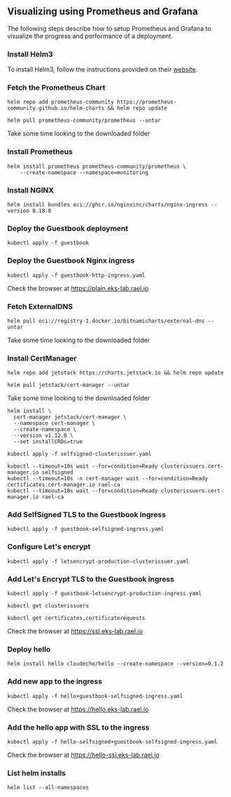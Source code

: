 
## Visualizing using Prometheus and Grafana

The following steps describe how to setup Prometheus and Grafana to visualize
the progress and performance of a deployment.

### Install Helm3

To install Helm3, follow the instructions provided on their
[website](https://github.com/kubernetes/helm/releases).

### Fetch the Prometheus Chart

```
helm repo add prometheus-community https://prometheus-community.github.io/helm-charts && helm repo update
```

```
helm pull prometheus-community/prometheus --untar
```

Take some time looking to the downloaded folder

### Install Prometheus

```
helm install prometheus prometheus-community/prometheus \
    --create-namespace --namespace=monitoring
```

### Install NGINX

```
helm install bundles oci://ghcr.io/nginxinc/charts/nginx-ingress --version 0.18.0
```

### Deploy the Guestbook deployment

```
kubectl apply -f guestbook
```

### Deploy the Guestbook Nginx ingress

```
kubectl apply -f guestbook-http-ingress.yaml
```

Check the browser at https://plain.eks-lab.rael.io

### Fetch ExternalDNS

```
helm pull oci://registry-1.docker.io/bitnamicharts/external-dns --untar
```

Take some time looking to the downloaded folder

### Install CertManager

```
helm repo add jetstack https://charts.jetstack.io && helm repo update
```

```
helm pull jetstack/cert-manager --untar
```

Take some time looking to the downloaded folder

```
helm install \
  cert-manager jetstack/cert-manager \
  --namespace cert-manager \
  --create-namespace \
  --version v1.12.0 \
  --set installCRDs=true
```

```
kubectl apply -f selfsigned-clusterissuer.yaml
```

```
kubectl --timeout=10s wait --for=condition=Ready clusterissuers.cert-manager.io selfsigned
kubectl --timeout=10s -n cert-manager wait --for=condition=Ready certificates.cert-manager.io rael-ca
kubectl --timeout=10s wait --for=condition=Ready clusterissuers.cert-manager.io rael-ca
```


### Add SelfSigned TLS to the Guestbook ingress

```
kubectl apply -f guestbook-selfsigned-ingress.yaml
```

### Configure Let's encrypt

```
kubectl apply -f letsencrypt-production-clusterissuer.yaml
```

### Add Let's Encrypt TLS to the Guestbook ingress

```
kubectl apply -f guestbook-letsencrypt-production-ingress.yaml
```

```
kubectl get clusterissuers
```

```
kubectl get certificates,certificaterequests
```

Check the browser at https://ssl.eks-lab.rael.io

### Deploy hello

```
helm install hello cloudecho/hello --create-namespace --version=0.1.2 
```

### Add new app to the ingress

```
kubectl apply -f hello+guestbook-selfsigned-ingress.yaml
```

Check the browser at https://hello.eks-lab.rael.io

### Add the hello app with SSL to the ingress

```
kubectl apply -f hello-selfsigned+guestbook-selfsigned-ingress.yaml 
```

Check the browser at https://hello-ssl.eks-lab.rael.io

### List helm installs

```
helm list --all-namespaces
```